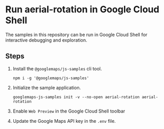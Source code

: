 # Run aerial-rotation in Google Cloud Shell

The samples in this repository can be run in Google Cloud Shell for interactive debugging and exploration.

## Steps

1. Install the `@googlemaps/js-samples` cli tool.

    ```
    npm i -g '@googlemaps/js-samples'
    ```
1. Initialize the sample application. 
    ```
    googlemaps-js-samples init -v --no-open aerial-rotation aerial-rotation
    ```
1. Enable `Web Preview` in the Google Cloud Shell toolbar
1. Update the Google Maps API key in the `.env` file.
